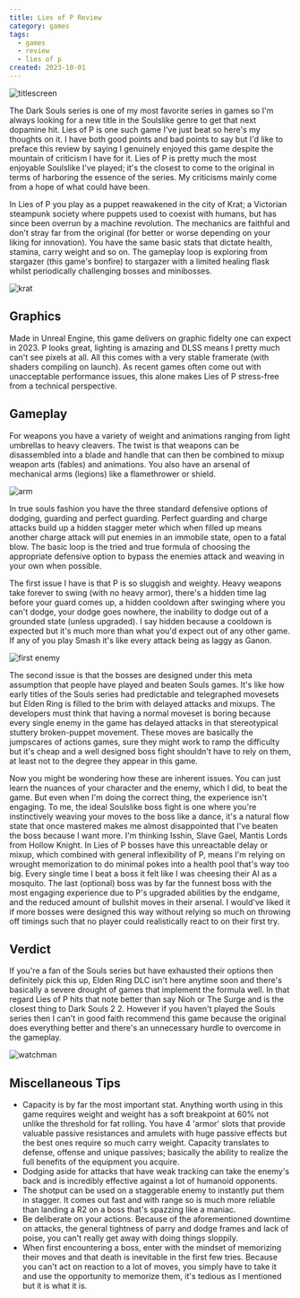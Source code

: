 ```yaml
---
title: Lies of P Review
category: games
tags:
  - games
  - review
  - lies of p
created: 2023-10-01
---
```


![titlescreen](https://melon-sour-blog-images.s3.amazonaws.com/20231001-lies-of-p-title.jpeg)

The Dark Souls series is one of my most favorite series in games so I'm always looking for a new title in the Soulslike genre to get that next dopamine hit. Lies of P is one such game I've just beat so here's my thoughts on it. I have both good points and bad points to say but I'd like to preface this review by saying I genuinely enjoyed this game despite the mountain of criticism I have for it. Lies of P is pretty much the most enjoyable Soulslike I've played; it's the closest to come to the original in terms of harboring the essence of the series. My criticisms mainly come from a hope of what could have been.

In Lies of P you play as a puppet reawakened in the city of Krat; a Victorian steampunk society where puppets used to coexist with humans, but has since been overrun by a machine revolution. The mechanics are faithful and don't stray far from the original (for better or worse depending on your liking for innovation). You have the same basic stats that dictate health, stamina, carry weight and so on. The gameplay loop is exploring from stargazer (this game's bonfire) to stargazer with a limited healing flask whilst periodically challenging bosses and minibosses.

![krat](https://melon-sour-blog-images.s3.amazonaws.com/20231001-lies-of-p-krat.jpeg)

## Graphics

Made in Unreal Engine, this game delivers on graphic fidelty one can expect in 2023. P looks great, lighting is amazing and DLSS means I pretty much can't see pixels at all. All this comes with a very stable framerate (with shaders compiling on launch). As recent games often come out with unacceptable performance issues, this alone makes Lies of P stress-free from a technical perspective.

## Gameplay

For weapons you have a variety of weight and animations ranging from light umbrellas to heavy cleavers. The twist is that weapons can be disassembled into a blade and handle that can then be combined to mixup weapon arts (fables) and animations. You also have an arsenal of mechanical arms (legions) like a flamethrower or shield.

![arm](https://melon-sour-blog-images.s3.amazonaws.com/20231001-lies-of-p-arm.jpeg)

In true souls fashion you have the three standard defensive options of dodging, guarding and perfect guarding. Perfect guarding and charge attacks build up a hidden stagger meter which when filled up means another charge attack will put enemies in an immobile state, open to a fatal blow. The basic loop is the tried and true formula of choosing the appropriate defensive option to bypass the enemies attack and weaving in your own when possible.

The first issue I have is that P is so sluggish and weighty. Heavy weapons take forever to swing (with no heavy armor), there's a hidden time lag before your guard comes up, a hidden cooldown after swinging where you can't dodge, your dodge goes nowhere, the inability to dodge out of a grounded state (unless upgraded). I say hidden because a cooldown is expected but it's much more than what you'd expect out of any other game. If any of you play Smash it's like every attack being as laggy as Ganon.

![first enemy](https://melon-sour-blog-images.s3.amazonaws.com/20231001-lies-of-p-first-enemy.jpeg)

The second issue is that the bosses are designed under this meta assumption that people have played and beaten Souls games. It's like how early titles of the Souls series had predictable and telegraphed movesets but Elden Ring is filled to the brim with delayed attacks and mixups. The developers must think that having a normal moveset is boring because every single enemy in the game has delayed attacks in that stereotypical stuttery broken-puppet movement. These moves are basically the jumpscares of actions games, sure they might work to ramp the difficulty but it's cheap and a well designed boss fight shouldn't have to rely on them, at least not to the degree they appear in this game.

Now you might be wondering how these are inherent issues. You can just learn the nuances of your character and the enemy, which I did, to beat the game. But even when I'm doing the correct thing, the experience isn't engaging. To me, the ideal Soulslike boss fight is one where you're instinctively weaving your moves to the boss like a dance, it's a natural flow state that once mastered makes me almost disappointed that I've beaten the boss because I want more. I'm thinking Isshin, Slave Gael, Mantis Lords from Hollow Knight. In Lies of P bosses have this unreactable delay or mixup, which combined with general inflexibility of P, means I'm relying on wrought memorization to do minimal pokes into a health pool that's way too big. Every single time I beat a boss it felt like I was cheesing their AI as a mosquito. The last (optional) boss was by far the funnest boss with the most engaging experience due to P's upgraded abilities by the endgame, and the reduced amount of bullshit moves in their arsenal. I would've liked it if more bosses were designed this way without relying so much on throwing off timings such that no player could realistically react to on their first try.

## Verdict

If you're a fan of the Souls series but have exhausted their options then definitely pick this up, Elden Ring DLC isn't here anytime soon and there's basically a severe drought of games that implement the formula well. In that regard Lies of P hits that note better than say Nioh or The Surge and is the closest thing to Dark Souls 2 2. However if you haven't played the Souls series then I can't in good faith recommend this game because the original does everything better and there's an unnecessary hurdle to overcome in the gameplay.

![watchman](https://melon-sour-blog-images.s3.amazonaws.com/20231001-lies-of-p-watchman.jpeg)

## Miscellaneous Tips

- Capacity is by far the most important stat. Anything worth using in this game requires weight and weight has a soft breakpoint at 60% not unlike the threshold for fat rolling. You have 4 'armor' slots that provide valuable passive resistances and amulets with huge passive effects but the best ones require so much carry weight. Capacity translates to defense, offense and unique passives; basically the ability to realize the full benefits of the equipment you acquire.
- Dodging aside for attacks that have weak tracking can take the enemy's back and is incredibly effective against a lot of humanoid opponents.
- The shotput can be used on a staggerable enemy to instantly put them in stagger. It comes out fast and with range so is much more reliable than landing a R2 on a boss that's spazzing like a maniac.
- Be deliberate on your actions. Because of the aforementioned downtime on attacks, the general tightness of parry and dodge frames and lack of poise, you can't really get away with doing things sloppily.
- When first encountering a boss, enter with the mindset of memorizing their moves and that death is inevitable in the first few tries. Because you can't act on reaction to a lot of moves, you simply have to take it and use the opportunity to memorize them, it's tedious as I mentioned but it is what it is.
